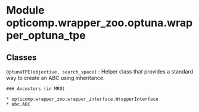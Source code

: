 Module opticomp.wrapper_zoo.optuna.wrapper_optuna_tpe
=====================================================

Classes
-------

`OptunaTPE(objective, search_space)`
:   Helper class that provides a standard way to create an ABC using
    inheritance.

    ### Ancestors (in MRO)

    * opticomp.wrapper_zoo.wrapper_interface.WrapperInterface
    * abc.ABC